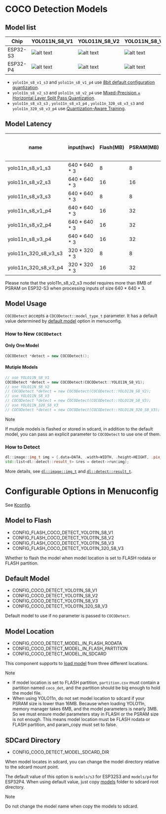 # COCO Detection Models

## Model list
[supported]: https://img.shields.io/badge/-supported-green "supported"
[no support]: https://img.shields.io/badge/-no_support-red "no support"

| Chip     | YOLO11N_S8_V1          | YOLO11N_S8_V2           | YOLO11N_S8_V3           |  YOLO11N_320_S8_V3      |
|----------|------------------------|-------------------------|-------------------------|-------------------------|
| ESP32-S3 | ![alt text][supported] | ![alt text][supported]  | ![alt text][supported]  | ![alt text][supported]  |
| ESP32-P4 | ![alt text][supported] | ![alt text][supported]  | ![alt text][supported]  | ![alt text][supported]  |

- `yolo11n_s8_v1_s3` and `yolo11n_s8_v1_p4` use [8bit default configuration quantization](https://docs.espressif.com/projects/esp-dl/en/latest/tutorials/how_to_deploy_yolo11n.html#bit-default-configuration-quantization).
- `yolo11n_s8_v2_s3` and `yolo11n_s8_v2_p4` use [Mixed-Precision + Horizontal Layer Split Pass Quantization](https://docs.espressif.com/projects/esp-dl/en/latest/tutorials/how_to_deploy_yolo11n.html#mixed-precision-horizontal-layer-split-pass-quantization).
- `yolo11n_s8_v3_s3` , `yolo11n_s8_v3_p4` , `yolo11n_320_s8_v3_s3` and `yolo11n_320_s8_v3_p4` use [Quantization-Aware Training](https://docs.espressif.com/projects/esp-dl/en/latest/tutorials/how_to_deploy_yolo11n.html#quantization-aware-training).

## Model Latency

| name                 | input(h*w*c)  | Flash(MB) | PSRAM(MB) | preprocess(us) | model(us) | postprocess(us) | mAP50-95 on COCO val2017 |
|----------------------|---------------|-----------|-----------|----------------|-----------|-----------------|--------------------------|
| yolo11n_s8_v1_s3     | 640 * 640 * 3 | 8         | 8         | 51484          | 26162561  | 58571           | 0.307                    |
| yolo11n_s8_v2_s3     | 640 * 640 * 3 | 16        | 16        | 51672          | 15981078  | 59165           | 0.331                    |  
| yolo11n_s8_v3_s3     | 640 * 640 * 3 | 8         | 8         | 51672          | 26057061  | 58006           | 0.359                    |
| yolo11n_s8_v1_p4     | 640 * 640 * 3 | 16        | 32        | 17459          | 2769830   | 15955           | 0.307                    |
| yolo11n_s8_v2_p4     | 640 * 640 * 3 | 16        | 32        | 17370          | 3260384   | 16296           | 0.334                    |
| yolo11n_s8_v3_p4     | 640 * 640 * 3 | 16        | 32        | 17343          | 2764595   | 15860           | 0.360                    |
| yolo11n_320_s8_v3_s3 | 320 * 320 * 3 | 8         | 8         | 15131          | 6184218   | 17594           | 0.277                    |
| yolo11n_320_s8_v3_p4 | 320 * 320 * 3 | 16        | 32        | 5645           | 600033    | 5754            | 0.275                    |

Please note that the yolo11n_s8_v2_s3 model requires more than 8MB of PSRAM on ESP32-S3 when processing inputs of size 640 * 640 * 3.

## Model Usage

``COCODetect`` accepts a ``COCODetect::model_type_t`` parameter. It has a default value determined by [default model](#default-model) option in menuconfig.

### How to New `COCODetect`

#### Only One Model

```cpp
COCODetect *detect = new COCODetect();
```

#### Mutiple Models

```cpp
// use YOLO11N_S8_V1
COCODetect *detect = new COCODetect(COCODetect::YOLO11N_S8_V1);
// use YOLO11N_S8_V2
// COCODetect *detect = new COCODetect(COCODetect::YOLO11N_S8_V2);
// use YOLO11N_S8_V3
// COCODetect *detect = new COCODetect(COCODetect::YOLO11N_S8_V3);
// use YOLO11N_320_S8_V3
// COCODetect *detect = new COCODetect(COCODetect::YOLO11N_320_S8_V3);
```
> [!NOTE] 
> If mutiple models is flashed or stored in sdcard, in addition to the default model, you can pass an explicit parameter to ``COCODetect`` to use one of them.

### How to Detect

```cpp
dl::image::img_t img = {.data=DATA, .width=WIDTH, .height=HEIGHT, .pix_type=PIX_TYPE};
std::list<dl::detect::result_t> &res = detect->run(img);
```

More details, see [`dl::image::img_t`](https://github.com/espressif/esp-dl/blob/master/esp-dl/vision/image/dl_image_define.hpp) and [`dl::detect::result_t`](https://github.com/espressif/esp-dl/blob/master/esp-dl/vision/detect/dl_detect_define.hpp).

# Configurable Options in Menuconfig

See [Kconfig](Kconfig).

## Model to Flash

- CONFIG_FLASH_COCO_DETECT_YOLO11N_S8_V1
- CONFIG_FLASH_COCO_DETECT_YOLO11N_S8_V2
- CONFIG_FLASH_COCO_DETECT_YOLO11N_S8_V3
- CONFIG_FLASH_COCO_DETECT_YOLO11N_320_S8_V3

Whether to flash the model when model location is set to FLASH rodata or FLASH partition.

## Default Model

- CONFIG_COCO_DETECT_YOLO11N_S8_V1
- CONFIG_COCO_DETECT_YOLO11N_S8_V2
- CONFIG_COCO_DETECT_YOLO11N_S8_V3
- CONFIG_COCO_DETECT_YOLO11N_320_S8_V3

Default model to use if no parameter is passed to ``COCODetect``.

## Model Location

- CONFIG_COCO_DETECT_MODEL_IN_FLASH_RODATA
- CONFIG_COCO_DETECT_MODEL_IN_FLASH_PARTITION
- CONFIG_COCO_DETECT_MODEL_IN_SDCARD

This component supports to [load model](https://docs.espressif.com/projects/esp-dl/en/latest/tutorials/how_to_load_test_profile_model.html) from three different locations.

> [!NOTE]
> - If model location is set to FLASH partition, `partition.csv` must contain a partition named `coco_det`, and the partition should be big enough to hold the model file.
> - When using YOLO11n, do not set model location to sdcard if your PSRAM size is lower than 16MB. Because when loading YOLO11n, memory manager takes 6MB, and the model parameters is nearly 3MB. So we must ensure model parameters stay in FLASH or the PSRAM size is not enough. This means model location must be FLASH rodata or FLASH partition, and param_copy must set to false.

## SDCard Directory

- CONFIG_COCO_DETECT_MODEL_SDCARD_DIR

When model locates in sdcard, you can change the model directory relative to the sdcard mount point.   

The default value of this option is `models/s3` for ESP32S3 and `models/p4` for ESP32P4. 
When using default value, just copy [models](models) folder to sdcard root directory.

> [!NOTE] 
> Do not change the model name when copy the models to sdcard.